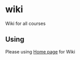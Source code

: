 # wiki
Wiki for all courses

## Using
Please using [Home page](https://github.com/rakovets/wiki/wiki) for Wiki
